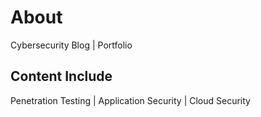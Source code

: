 # About
Cybersecurity Blog | Portfolio

## Content Include
Penetration Testing | Application Security | Cloud Security
